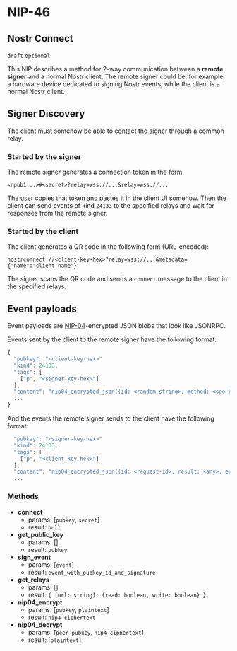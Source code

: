 NIP-46
======

Nostr Connect
-------------

`draft` `optional`

This NIP describes a method for 2-way communication between a **remote signer** and a normal Nostr client. The remote signer could be, for example, a hardware device dedicated to signing Nostr events, while the client is a normal Nostr client.

## Signer Discovery

The client must somehow be able to contact the signer through a common relay.

### Started by the signer

The remote signer generates a connection token in the form

```
<npub1...>#<secret>?relay=wss://...&relay=wss://...
```

The user copies that token and pastes it in the client UI somehow. Then the client can send events of kind `24133` to the specified relays and wait for responses from the remote signer.

### Started by the client

The client generates a QR code in the following form (URL-encoded):

```
nostrconnect://<client-key-hex>?relay=wss://...&metadata={"name":"client-name"}
```

The signer scans the QR code and sends a `connect` message to the client in the specified relays.

## Event payloads

Event payloads are [NIP-04](04.md)-encrypted JSON blobs that look like JSONRPC.

Events sent by the client to the remote signer have the following format:

```js
{
  "pubkey": "<client-key-hex>"
  "kind": 24133,
  "tags": [
    ["p", "<signer-key-hex>"]
  ],
  "content": "nip04_encrypted_json({id: <random-string>, method: <see-below>, params: []})",
  ...
}
```

And the events the remote signer sends to the client have the following format:

```js
  "pubkey": "<signer-key-hex>"
  "kind": 24133,
  "tags": [
    ["p", "<client-key-hex>"]
  ],
  "content": "nip04_encrypted_json({id: <request-id>, result: <any>, error: <reason-string>})",
  ...
```

### Methods

- **connect**
  - params: [`pubkey`, `secret`]
  - result: `null`
- **get_public_key**
  - params: []
  - result: `pubkey`
- **sign_event**
  - params: [`event`]
  - result: `event_with_pubkey_id_and_signature`
- **get_relays**
  - params: []
  - result: `{ [url: string]: {read: boolean, write: boolean} }`
- **nip04_encrypt**
  - params: [`pubkey`, `plaintext`]
  - result: `nip4 ciphertext`
- **nip04_decrypt**
  - params: [`peer-pubkey`, `nip4 ciphertext`]
  - result: [`plaintext`]
